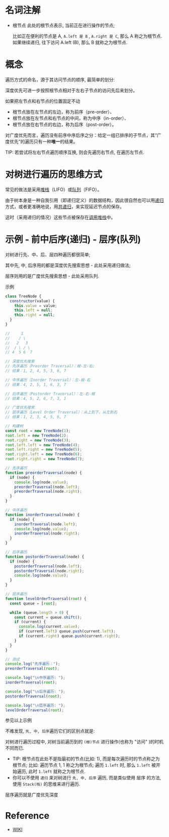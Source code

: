 # 名词注解

- 根节点
  此处的根节点表示, 当前正在进行操作的节点;

  比如正在便利的节点是 A, `A.left 是 B` , `A.right 是 C`, 那么 A 称之为根节点.
  如果继续递归, 往下访问 A.left (B), 那么 B 就称之为根节点.

# 概念

遍历方式的命名，源于其访问节点的顺序, 最简单的划分: 

深度优先可进一步按照根节点相对于左右子节点的访问先后来划分。

如果把左节点和右节点的位置固定不动

- 根节点放在左节点的左边，称为前序（pre-order）、
- 根节点放在左节点和右节点的中间，称为中序（in-order）、
- 根节点放在右节点的右边，称为后序（post-order）。

对广度优先而言，遍历没有前序中序后序之分：给定一组已排序的子节点，其“广度优先”的遍历只有一种**唯一**的结果。

TIP:  若尝试将左右节点遍历顺序互换, 则会先遍历右节点, 在遍历左节点.

# 对树进行遍历的思维方式

常见的做法是采用[堆栈](https://zh.wikipedia.org/wiki/%E5%A0%86%E6%A0%88)（LIFO）或[队列](https://zh.wikipedia.org/wiki/%E9%98%9F%E5%88%97)（FIFO）。

由于树本身是一种自我引用（即递归定义）的数据结构，因此很自然也可以用[递归](https://zh.wikipedia.org/wiki/%E9%80%92%E5%BD%92)方式，或者更准确地说，用[共递归](https://zh.wikipedia.org/wiki/%E5%85%B1%E9%80%92%E5%BD%92)，来实现延迟节点的保存。

这时（采用递归的情况）这些节点被保存在[调用堆栈](https://zh.wikipedia.org/wiki/%E5%91%BC%E5%8F%AB%E5%A0%86%E7%96%8A)中。

# 示例 - 前中后序(递归) - 层序(队列)

对树进行先、中、后、层四种遍历都很简单;

其中先, 中, 后序用的都是深度优先搜索思想 - 此处采用递归做法; 

层序则用的是广度优先搜索思想 - 此处采用队列.

示例

```js
class TreeNode {
  constructor(value) {
    this.value = value;
    this.left = null;
    this.right = null;
  }
}

//     1
//    / \
//   2   3
//  / \ / \
// 4  5 6  7

// 深度优先搜索
// 先序遍历（Preorder Traversal）：根-左-右;
// 结果：1, 2, 4, 5, 3, 6, 7

// 中序遍历（Inorder Traversal）：左-根-右
// 结果：4, 2, 5, 1, 6, 3, 7

// 后序遍历（Postorder Traversal）：左-右-根
// 结果：4, 5, 2, 6, 7, 3, 1

// 广度优先搜索
// 层序遍历（Level Order Traversal）：从上到下，从左到右
// 结果：1, 2, 3, 4, 5, 6, 7

// 构建树
const root = new TreeNode(1);
root.left = new TreeNode(2);
root.right = new TreeNode(3);
root.left.left = new TreeNode(4);
root.left.right = new TreeNode(5);
root.right.left = new TreeNode(6);
root.right.right = new TreeNode(7);

// 先序遍历
function preorderTraversal(node) {
  if (node) {
    console.log(node.value);
    preorderTraversal(node.left);
    preorderTraversal(node.right);
  }
}

// 中序遍历
function inorderTraversal(node) {
  if (node) {
    inorderTraversal(node.left);
    console.log(node.value);
    inorderTraversal(node.right);
  }
}

// 后序遍历
function postorderTraversal(node) {
  if (node) {
    postorderTraversal(node.left);
    postorderTraversal(node.right);
    console.log(node.value);
  }
}

// 层序遍历
function levelOrderTraversal(root) {
  const queue = [root];

  while (queue.length > 0) {
    const current = queue.shift();
    if (current) {
      console.log(current.value);
      if (current.left) queue.push(current.left);
      if (current.right) queue.push(current.right);
    }
  }
}

// 测试
console.log("先序遍历：");
preorderTraversal(root);

console.log("\n中序遍历: ");
inorderTraversal(root);

console.log("\n后序遍历: ");
postorderTraversal(root);

console.log("\n层序遍历: ");
levelOrderTraversal(root);
```

参见以上示例

不难发现, `先, 中, 后序`遍历它们的区别点就是: 

对树进行遍历过程中, 对树当前遍历到的 `(根)节点` 进行操作(也称为 "访问" )的时机不同而已.

- TIP: 根节点在此处不是指最初的节点(比如: 1), 而是每次遍历时的节点称之为根节点;
  比如: 遍历节点 1, 1 称之为根节点;  遍历 `1.left`  时, 那么 `1.left`  被开始遍历, 此时 `1.left`  就称之为根节点.
- 你可以不使用 `递归` 来对树进行 `先, 中, 后序` 遍历, 而是类似使用 层序 的方法, 使用 `Stack(栈)` 的思维来进行遍历.

层序遍历就是广度优先深度



# Reference

- [WIKI](https://zh.wikipedia.org/zh-cn/%E6%A0%91%E7%9A%84%E9%81%8D%E5%8E%86#:~:text=%E5%A6%82%E6%9E%9C%E6%8A%8A%E5%B7%A6%E8%8A%82%E7%82%B9%E5%92%8C,%E5%BA%8F%EF%BC%88post%2Dorder%EF%BC%89%E3%80%82) 
